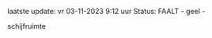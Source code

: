 laatste update: 
vr 03-11-2023  9:12   uur 
Status: FAALT - geel - 
<div class="service Y">schijfruimte</div>